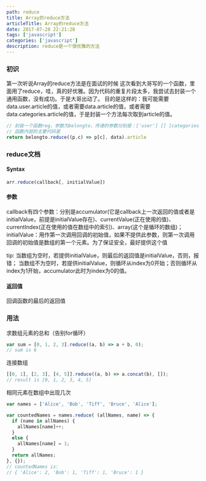 ```yaml
---
path: reduce
title: Array的reduce方法
articleTitle: Array的reduce方法
date: 2017-07-28 22:21:28
tags: ['javascript']
categories: ['javascript']
description: reduce是一个很优雅的方法
---
```


### 初识

第一次听说Array的reduce方法是在面试的时候
这次看到大哥写的一个函数，里面用了reduce，哇，真的好优雅。因为代码的重复片段太多，我尝试去封装一个通用函数，没有成功。于是大哥出动了。
目的是这样的：我可能需要data.user.article的值，或者需要data.article的值，或者需要data.categories.article的值，于是封装一个方法每次取到article的值。
```javascript
// 封装一个函数reg，参数为belongto，传递的参数分别是：['user'] [] [categories]
// 函数内部的主要代码是
return belongto.reduce((p,c) => p[c], data).article
```

### reduce文档

#### Syntax

```javascript
arr.reduce(callback[, initialValue])
```

#### 参数

callback有四个参数：分别是accumulator(它是callback上一次返回的值或者是initialValue，前提是initialValue存在)、currentValue(正在使用的值)、currentIndex(正在使用的值在数组中的索引)、array(这个是循环的数组)；
initialValue：用作第一次调用回调的初始值，如果不提供此参数，则第一次调用回调的初始值是数组的第一个元素。为了保证安全，最好提供这个值

tip: 当数组为空时，若提供initialValue，则最后的返回值是initialValue，否则，报错；
     当数组不为空时，若提供initialValue，则循环从index为0开始；否则循环从index为1开始，accumulator此时为index为0的值。

#### 返回值

回调函数的最后的返回值

### 用法

求数组元素的总和（告别for循环）
```javascript
var sum = [0, 1, 2, 3].reduce((a, b) => a + b, 0);
// sum is 6
```

连接数组
```javascript
[[0, 1], [2, 3], [4, 5]].reduce((a, b) => a.concat(b), []);
// result is [0, 1, 2, 3, 4, 5]
```

相同元素在数组中出现几次
```javascript
var names = ['Alice', 'Bob', 'Tiff', 'Bruce', 'Alice'];

var countedNames = names.reduce( (allNames, name) => {
  if (name in allNames) {
    allNames[name]++;
  }
  else {
    allNames[name] = 1;
  }
  return allNames;
}, {});
// countedNames is:
// { 'Alice': 2, 'Bob': 1, 'Tiff': 1, 'Bruce': 1 }
```



